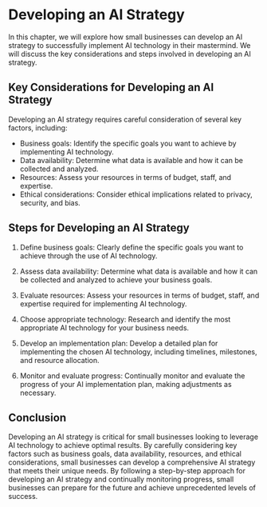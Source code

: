 Developing an AI Strategy
==================================================================================

In this chapter, we will explore how small businesses can develop an AI strategy to successfully implement AI technology in their mastermind. We will discuss the key considerations and steps involved in developing an AI strategy.

Key Considerations for Developing an AI Strategy
------------------------------------------------

Developing an AI strategy requires careful consideration of several key factors, including:

* Business goals: Identify the specific goals you want to achieve by implementing AI technology.
* Data availability: Determine what data is available and how it can be collected and analyzed.
* Resources: Assess your resources in terms of budget, staff, and expertise.
* Ethical considerations: Consider ethical implications related to privacy, security, and bias.

Steps for Developing an AI Strategy
-----------------------------------

1. Define business goals: Clearly define the specific goals you want to achieve through the use of AI technology.

2. Assess data availability: Determine what data is available and how it can be collected and analyzed to achieve your business goals.

3. Evaluate resources: Assess your resources in terms of budget, staff, and expertise required for implementing AI technology.

4. Choose appropriate technology: Research and identify the most appropriate AI technology for your business needs.

5. Develop an implementation plan: Develop a detailed plan for implementing the chosen AI technology, including timelines, milestones, and resource allocation.

6. Monitor and evaluate progress: Continually monitor and evaluate the progress of your AI implementation plan, making adjustments as necessary.

Conclusion
----------

Developing an AI strategy is critical for small businesses looking to leverage AI technology to achieve optimal results. By carefully considering key factors such as business goals, data availability, resources, and ethical considerations, small businesses can develop a comprehensive AI strategy that meets their unique needs. By following a step-by-step approach for developing an AI strategy and continually monitoring progress, small businesses can prepare for the future and achieve unprecedented levels of success.

